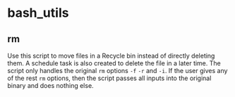 # bash_utils


## rm
Use this script to move files in a Recycle bin instead of directly deleting them. A schedule task is also created to delete the file in a later time. The script only handles the original `rm` options `-f` `-r` and `-i`. If the user gives any of the rest `rm` options, then the script passes all inputs into the original binary and does nothing else.
